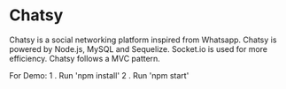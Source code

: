 # Chatsy
Chatsy is a social networking platform inspired from Whatsapp.
Chatsy is powered by Node.js, MySQL and Sequelize.
Socket.io is used for more efficiency.
Chatsy follows a MVC pattern.

For Demo:
1 . Run 'npm install'
2 . Run 'npm start'
